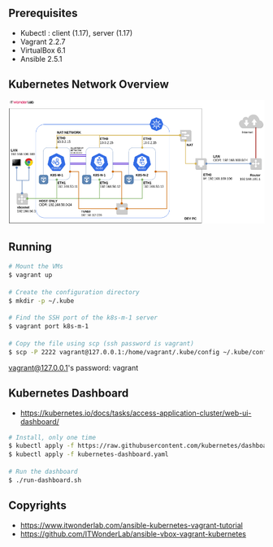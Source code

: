 ## Prerequisites

* Kubectl : client (1.17), server (1.17)
* Vagrant 2.2.7
* VirtualBox 6.1
* Ansible 2.5.1

## Kubernetes Network Overview

![Overview](./ansible-kubernetes-vagrant-tutorial-Overview.png)

## Running

```sh
# Mount the VMs
$ vagrant up

# Create the configuration directory
$ mkdir -p ~/.kube

# Find the SSH port of the k8s-m-1 server
$ vagrant port k8s-m-1

# Copy the file using scp (ssh password is vagrant)
$ scp -P 2222 vagrant@127.0.0.1:/home/vagrant/.kube/config ~/.kube/config
```
vagrant@127.0.0.1's password: vagrant

## Kubernetes Dashboard

* https://kubernetes.io/docs/tasks/access-application-cluster/web-ui-dashboard/

```sh
# Install, only one time
$ kubectl apply -f https://raw.githubusercontent.com/kubernetes/dashboard/v2.0.0-beta8/aio/deploy/recommended.yaml
$ kubectl apply -f kubernetes-dashboard.yaml

# Run the dashboard
$ ./run-dashboard.sh
```

## Copyrights

* https://www.itwonderlab.com/ansible-kubernetes-vagrant-tutorial
* https://github.com/ITWonderLab/ansible-vbox-vagrant-kubernetes
